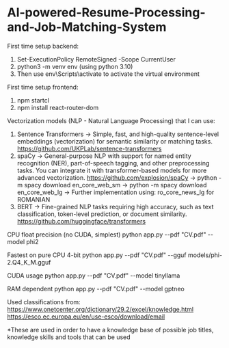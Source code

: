 # AI-powered-Resume-Processing-and-Job-Matching-System

First time setup backend:
1) Set-ExecutionPolicy RemoteSigned -Scope CurrentUser
2) python3 -m venv env (using python 3.10)
3) Then use env\Scripts\activate to activate the virtual environment

First time setup frontend:
1) npm startcl
2) npm install react-router-dom

Vectorization models (NLP - Natural Language Processing) that I can use:
1) Sentence Transformers
    -> Simple, fast, and high-quality sentence-level embeddings (vectorization) for semantic similarity or matching tasks. https://github.com/UKPLab/sentence-transformers 
2) spaCy
    -> General-purpose NLP with support for named entity recognition (NER), part-of-speech tagging, and other preprocessing tasks. You can integrate it with transformer-based models for more advanced vectorization. https://github.com/explosion/spaCy 
    -> python -m spacy download en_core_web_sm
    -> python -m spacy download en_core_web_lg
    -> Further implementation using: ro_core_news_lg for ROMANIAN 
3) BERT
    -> Fine-grained NLP tasks requiring high accuracy, such as text classification, token-level prediction, or document similarity. https://github.com/huggingface/transformers 


CPU float precision (no CUDA, simplest)
python app.py --pdf "CV.pdf" --model phi2

Fastest on pure CPU 4-bit
python app.py --pdf "CV.pdf" --gguf models/phi-2.Q4_K_M.gguf

CUDA usage
python app.py --pdf "CV.pdf" --model tinyllama

RAM dependent 
python app.py --pdf "CV.pdf" --model gptneo


Used classifications from:
https://www.onetcenter.org/dictionary/29.2/excel/knowledge.html
https://esco.ec.europa.eu/en/use-esco/download/email

*These are used in order to have a knowledge base of possible job titles, knowledge skills and tools that can be used
